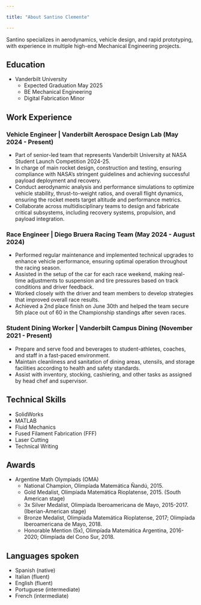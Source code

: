 ```yaml
---

title: "About Santino Clemente"

---
```


Santino specializes in aerodynamics, vehicle design, and rapid prototyping, with experience in multiple high-end Mechanical Engineering projects.

## Education

* Vanderbilt University
  * Expected Graduation May 2025
  * BE Mechanical Engineering
  * Digital Fabrication Minor

## Work Experience

### Vehicle Engineer | Vanderbilt Aerospace Design Lab (May 2024 - Present)

* Part of senior-led team that represents Vanderbilt University at NASA Student Launch Competition 2024-25.
* In charge of main rocket design, construction and testing, ensuring compliance with NASA’s stringent guidelines and  achieving successful payload deployment and recovery.
* Conduct aerodynamic analysis and performance simulations to optimize vehicle stability, thrust-to-weight ratios, and overall flight dynamics, ensuring the rocket meets target altitude and performance metrics.
* Collaborate across multidisciplinary teams to design and fabricate critical subsystems, including recovery systems, propulsion, and payload integration.


### Race Engineer | Diego Bruera Racing Team (May 2024 - August 2024)
* Performed regular maintenance and implemented technical upgrades to enhance vehicle performance, ensuring optimal operation throughout the racing season.
* Assisted in the setup of the car for each race weekend, making real-time adjustments to suspension and tire pressures based on track conditions and driver feedback.
* Worked closely with the driver and team members to develop strategies that improved overall race results.
* Achieved a 2nd place finish on June 30th and helped the team secure 5th place out of 60 in the Championship standings after seven races.

### Student Dining Worker | Vanderbilt Campus Dining (November 2021 - Present)
* Prepare and serve food and beverages to student-athletes, coaches, and staff in a fast-paced environment.
* Maintain cleanliness and sanitation of dining areas, utensils, and storage facilities according to health and safety standards.
* Assist with inventory, stocking, cashiering, and other tasks as assigned by head chef and supervisor.

## Technical Skills

* SolidWorks
* MATLAB
* Fluid Mechanics
* Fused Filament Fabrication (FFF)
* Laser Cutting
* Technical Writing

## Awards

* Argentine Math Olympiads (OMA)
  * National Champion, Olimpíada Matemática Ñandú, 2015.
  * Gold Medalist, Olimpíada Matemática Rioplatense, 2015. (South American stage)
  * 3x Silver Medalist, Olimpíada Iberoamericana de Mayo, 2015-2017. (Iberian-American stage)
  * Bronze Medalist, Olimpíada Matemática Rioplatense, 2017; Olimpíada Iberoamericana de Mayo, 2018.
  * Honorable Mention (5x), Olimpíada Matemática Argentina, 2016-2020; Olimpíada del Cono Sur, 2018.

## Languages spoken

* Spanish (native)
* Italian (fluent)
* English (fluent)
* Portuguese (intermediate)
* French (intermediate)
